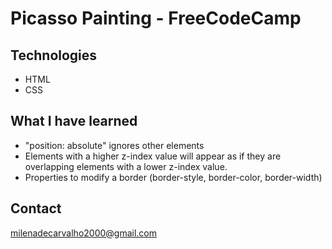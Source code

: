 # Picasso Painting - FreeCodeCamp

## Technologies 
- HTML
- CSS

## What I have learned
-  "position: absolute" ignores other elements
- Elements with a higher z-index value will appear as if they are overlapping elements with a lower z-index value.
- Properties to modify a border (border-style, border-color, border-width)


## Contact
milenadecarvalho2000@gmail.com

